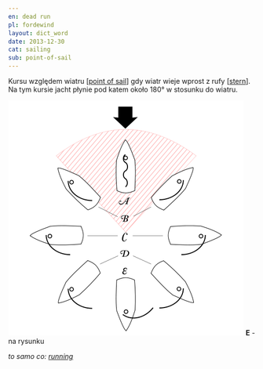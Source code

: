 ```yaml
---
en: dead run
pl: fordewind
layout: dict_word
date: 2013-12-30
cat: sailing
sub: point-of-sail
---
```


Kursu względem wiatru [[point of sail](/dict/point-of-sail.html)] gdy wiatr wieje wprost z rufy [[stern](/dict/stern.html)].  
Na tym kursie jacht płynie pod katem około 180° w stosunku do wiatru.

![point of sail](/img/dict/points_of_sail.png)
**E** - na rysunku

*to samo co: [running](/dict/running.html)*
